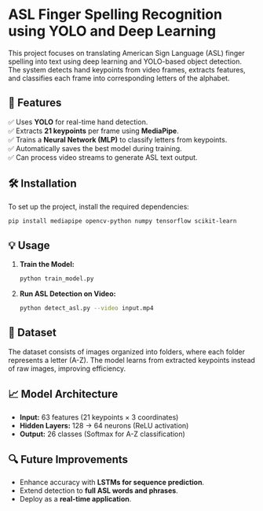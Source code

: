 # **ASL Finger Spelling Recognition using YOLO and Deep Learning**

This project focuses on translating American Sign Language (ASL) finger spelling into text using deep learning and YOLO-based object detection. The system detects hand keypoints from video frames, extracts features, and classifies each frame into corresponding letters of the alphabet.

## **🚀 Features**  
✅ Uses **YOLO** for real-time hand detection.  
✅ Extracts **21 keypoints** per frame using **MediaPipe**.  
✅ Trains a **Neural Network (MLP)** to classify letters from keypoints.  
✅ Automatically saves the best model during training.  
✅ Can process video streams to generate ASL text output.  

## **🛠️ Installation**  
To set up the project, install the required dependencies:  
```bash
pip install mediapipe opencv-python numpy tensorflow scikit-learn
```

## **💡 Usage**  
1. **Train the Model:**  
   ```bash
   python train_model.py
   ```
2. **Run ASL Detection on Video:**  
   ```bash
   python detect_asl.py --video input.mp4
   ```

## **📂 Dataset**  
The dataset consists of images organized into folders, where each folder represents a letter (A-Z). The model learns from extracted keypoints instead of raw images, improving efficiency.  

## **📈 Model Architecture**  
- **Input:** 63 features (21 keypoints × 3 coordinates)  
- **Hidden Layers:** 128 → 64 neurons (ReLU activation)  
- **Output:** 26 classes (Softmax for A-Z classification)  

## **🔍 Future Improvements**  
- Enhance accuracy with **LSTMs for sequence prediction**.  
- Extend detection to **full ASL words and phrases**.  
- Deploy as a **real-time application**.  

